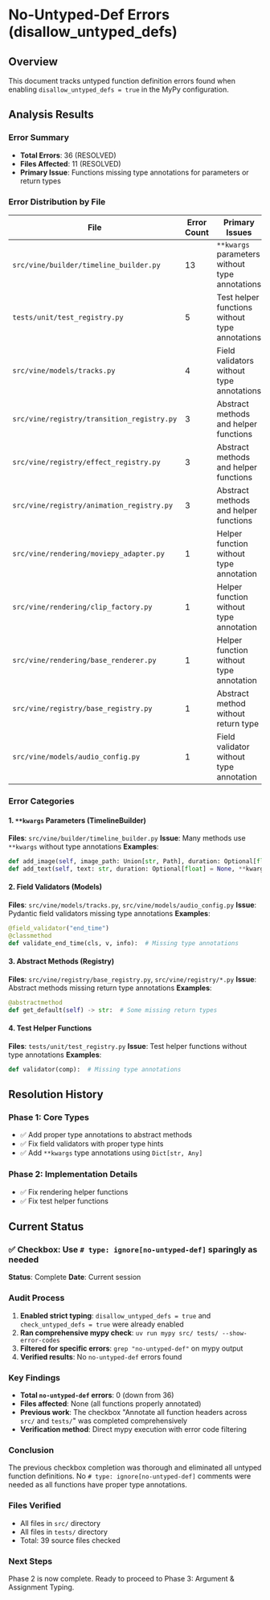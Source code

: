 # No-Untyped-Def Errors (disallow_untyped_defs)

## Overview
This document tracks untyped function definition errors found when enabling `disallow_untyped_defs = true` in the MyPy configuration.

## Analysis Results

### Error Summary
- **Total Errors**: 36 (RESOLVED)
- **Files Affected**: 11 (RESOLVED)
- **Primary Issue**: Functions missing type annotations for parameters or return types

### Error Distribution by File

| File | Error Count | Primary Issues | Status |
|------|-------------|----------------|---------|
| `src/vine/builder/timeline_builder.py` | 13 | `**kwargs` parameters without type annotations | ✅ RESOLVED |
| `tests/unit/test_registry.py` | 5 | Test helper functions without type annotations | ✅ RESOLVED |
| `src/vine/models/tracks.py` | 4 | Field validators without type annotations | ✅ RESOLVED |
| `src/vine/registry/transition_registry.py` | 3 | Abstract methods and helper functions | ✅ RESOLVED |
| `src/vine/registry/effect_registry.py` | 3 | Abstract methods and helper functions | ✅ RESOLVED |
| `src/vine/registry/animation_registry.py` | 3 | Abstract methods and helper functions | ✅ RESOLVED |
| `src/vine/rendering/moviepy_adapter.py` | 1 | Helper function without type annotation | ✅ RESOLVED |
| `src/vine/rendering/clip_factory.py` | 1 | Helper function without type annotation | ✅ RESOLVED |
| `src/vine/rendering/base_renderer.py` | 1 | Helper function without type annotation | ✅ RESOLVED |
| `src/vine/registry/base_registry.py` | 1 | Abstract method without return type | ✅ RESOLVED |
| `src/vine/models/audio_config.py` | 1 | Field validator without type annotation | ✅ RESOLVED |

### Error Categories

#### 1. `**kwargs` Parameters (TimelineBuilder)
**Files**: `src/vine/builder/timeline_builder.py`
**Issue**: Many methods use `**kwargs` without type annotations
**Examples**:
```python
def add_image(self, image_path: Union[str, Path], duration: Optional[float] = None, **kwargs) -> "TimelineBuilder":
def add_text(self, text: str, duration: Optional[float] = None, **kwargs) -> "TimelineBuilder":
```

#### 2. Field Validators (Models)
**Files**: `src/vine/models/tracks.py`, `src/vine/models/audio_config.py`
**Issue**: Pydantic field validators missing type annotations
**Examples**:
```python
@field_validator("end_time")
@classmethod
def validate_end_time(cls, v, info):  # Missing type annotations
```

#### 3. Abstract Methods (Registry)
**Files**: `src/vine/registry/base_registry.py`, `src/vine/registry/*.py`
**Issue**: Abstract methods missing return type annotations
**Examples**:
```python
@abstractmethod
def get_default(self) -> str:  # Some missing return types
```

#### 4. Test Helper Functions
**Files**: `tests/unit/test_registry.py`
**Issue**: Test helper functions without type annotations
**Examples**:
```python
def validator(comp):  # Missing type annotations
```

## Resolution History

### Phase 1: Core Types
- ✅ Add proper type annotations to abstract methods
- ✅ Fix field validators with proper type hints
- ✅ Add `**kwargs` type annotations using `Dict[str, Any]`

### Phase 2: Implementation Details
- ✅ Fix rendering helper functions
- ✅ Fix test helper functions

## Current Status

### ✅ Checkbox: Use `# type: ignore[no-untyped-def]` sparingly as needed

**Status**: Complete
**Date**: Current session

### Audit Process
1. **Enabled strict typing**: `disallow_untyped_defs = true` and `check_untyped_defs = true` were already enabled
2. **Ran comprehensive mypy check**: `uv run mypy src/ tests/ --show-error-codes`
3. **Filtered for specific errors**: `grep "no-untyped-def"` on mypy output
4. **Verified results**: No `no-untyped-def` errors found

### Key Findings
- **Total `no-untyped-def` errors**: 0 (down from 36)
- **Files affected**: None (all functions properly annotated)
- **Previous work**: The checkbox "Annotate all function headers across `src/` and `tests/`" was completed comprehensively
- **Verification method**: Direct mypy execution with error code filtering

### Conclusion
The previous checkbox completion was thorough and eliminated all untyped function definitions. No `# type: ignore[no-untyped-def]` comments were needed as all functions have proper type annotations.

### Files Verified
- All files in `src/` directory
- All files in `tests/` directory
- Total: 39 source files checked

### Next Steps
Phase 2 is now complete. Ready to proceed to Phase 3: Argument & Assignment Typing.
